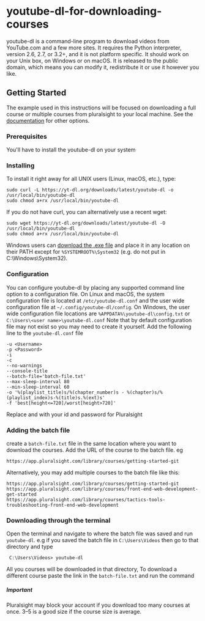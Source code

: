 # youtube-dl-for-downloading-courses
youtube-dl is a command-line program to download videos from YouTube.com and a few more sites. It requires the Python interpreter, version 2.6, 2.7, or 3.2+, and it is not platform specific. It should work on your Unix box, on Windows or on macOS. It is released to the public domain, which means you can modify it, redistribute it or use it however you like.

## Getting Started
The example used in this instructions will be focused on downloading a full course or multiple courses from pluralsight to your local machine. See the [documentation](https://github.com/rg3/youtube-dl/blob/master/README.md#readme) for other options.

### Prerequisites
You'll have to install the youtube-dl on your system

### Installing
To install it right away for all UNIX users (Linux, macOS, etc.), type:
```
sudo curl -L https://yt-dl.org/downloads/latest/youtube-dl -o /usr/local/bin/youtube-dl
sudo chmod a+rx /usr/local/bin/youtube-dl
```
If you do not have curl, you can alternatively use a recent wget:
```
sudo wget https://yt-dl.org/downloads/latest/youtube-dl -O /usr/local/bin/youtube-dl
sudo chmod a+rx /usr/local/bin/youtube-dl
```
Windows users can [download the .exe file](https://yt-dl.org/latest/youtube-dl.exe) and place it in any location on their PATH except for `%SYSTEMROOT%\System32` (e.g. do not put in C:\Windows\System32).

### Configuration
You can configure youtube-dl by placing any supported command line option to a configuration file. On Linux and macOS, the system configuration file is located at `/etc/youtube-dl.conf` and the user wide configuration file at `~/.config/youtube-dl/config`. On Windows, the user wide configuration file locations are `%APPDATA%\youtube-dl\config.txt` or `C:\Users\<user name>\youtube-dl.conf` Note that by default configuration file may not exist so you may need to create it yourself.
Add the following line to the  `youtube-dl.conf` file

```
-u <Username>
-p <Password>
-i
-c
--no-warnings
--console-title
--batch-file='batch-file.txt'
--max-sleep-interval 80
--min-sleep-interval 60
-o '%(playlist_title)s/%(chapter_number)s - %(chapter)s/%(playlist_index)s-%(title)s.%(ext)s'
-f 'best[height<=720]/worst[height>720]'
```
Replace <Username> and <Password> with your id and password for Pluralsight

### Adding the batch file
create a `batch-file.txt` file in the same location where you want to download the courses.
Add the URL of the course to the batch file. eg
```
https://app.pluralsight.com/library/courses/getting-started-git
```
Alternatively, you may add multiple courses to the batch file like this:
```
https://app.pluralsight.com/library/courses/getting-started-git
https://app.pluralsight.com/library/courses/front-end-web-development-get-started
https://app.pluralsight.com/library/courses/tactics-tools-troubleshooting-front-end-web-development
```
### Downloading through the terminal
Open the terminal and navigate to where the batch file was saved and run `youtube-dl`. e.g if you saved the batch file in `C:\Users\Videos` then go to that directory and type
```
 C:\Users\Videos> youtube-dl
```
All you courses will be downloaded in that directory, To download a different course paste the link in the `batch-file.txt` and run the command

##### Important
Pluralsight may block your account if you download too many courses at once. 3–5 is a good size if the course size is average.
